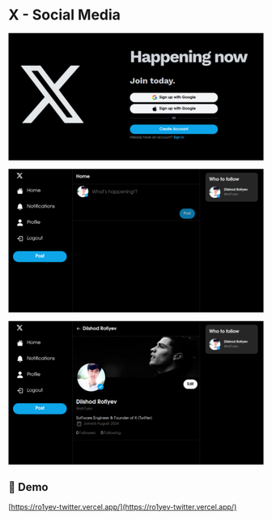 # X - Social Media

![Twitter-Auth](./public/images/twitter-clone-auth.png)

![Twitter-Home](./public/images/twitter-clone-home.png)

![Twitter-Profile](./public/images/twitter-clone-profile.png)

## 🚀 Demo

[https://ro1yev-twitter.vercel.app/](https://ro1yev-twitter.vercel.app/)
